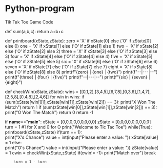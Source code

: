 # Python-program
Tik Tak Toe Game Code

def sum(a,b,c):
    return a+b+c

def printboard(xState,zState):
    zero = 'X' if xState[0] else ('O' if zState[0] else 0)
    one = 'X' if xState[1] else ('O' if zState[1] else 1)
    two = 'X' if xState[2] else ('O' if zState[2] else 2)
    three = 'X' if xState[3] else ('O' if zState[3] else 3)
    four = 'X' if xState[4] else ('O' if zState[4] else 4)
    five = 'X' if xState[5] else ('O' if zState[5] else 5)
    six = 'X' if xState[6] else ('O' if zState[6] else 6)
    seven = 'X' if xState[7] else ('O' if zState[7] else 7)
    eight = 'X' if xState[8] else ('O' if zState[8] else 8)
    print(f"{zero} | {one} | {two}")
    print(f"--|---|--")
    print(f"{three} | {four} | {five}")
    print(f"--|---|--")
    print(f"{six} | {seven} | {eight}")

def checkWin(xState,zState):
    wins = [[0,1,2],[3,4,5],[6,7,8],[0,3,6],[1,4,7],[2,5,8],[0,4,8],[2,4,6]]
    for win in wins:
        if (sum(xState[win[0]],xState[win[1]],xState[win[2]]) == 3):
            print("X Won The Match")
            return 1
        if (sum(zState[win[0]],zState[win[1]],zState[win[2]]) == 3):
            print("O Won The Match")
            return 0
    return -1

if __name__=="__main__":
    xState = [0,0,0,0,0,0,0,0,0]
    zState = [0,0,0,0,0,0,0,0,0]
    turn = 1 #1 for X and 0 for O
    print("Welcome to Tic Tac Toe")
    while(True):
        printboard(xState,zState)
        if(turn == 1):    
            print("X's Chance")
            value = int(input("Please enter a value: "))
            xState[value] = 1
        else:    
            print("O's Chance")
            value = int(input("Please enter a value: "))
            zState[value] = 1
        cwin = checkWin(xState,zState)
        if(cwin!= -1):
            print("Match over")
            break

        turn = 1 - turn
        
        

